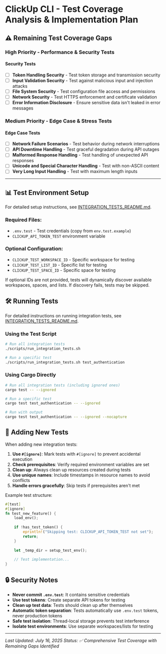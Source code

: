 # ClickUp CLI - Test Coverage Analysis & Implementation Plan

## ⚠️ **Remaining Test Coverage Gaps**

### High Priority - Performance & Security Tests

#### Security Tests
- [ ] **Token Handling Security** - Test token storage and transmission security
- [ ] **Input Validation Security** - Test against malicious input and injection attacks
- [ ] **File System Security** - Test configuration file access and permissions
- [ ] **Network Security** - Test HTTPS enforcement and certificate validation
- [ ] **Error Information Disclosure** - Ensure sensitive data isn't leaked in error messages

### Medium Priority - Edge Case & Stress Tests

#### Edge Case Tests
- [ ] **Network Failure Scenarios** - Test behavior during network interruptions
- [ ] **API Downtime Handling** - Test graceful degradation during API outages
- [ ] **Malformed Response Handling** - Test handling of unexpected API responses
- [ ] **Unicode and Special Character Handling** - Test with non-ASCII content
- [ ] **Very Long Input Handling** - Test with maximum length inputs

---

## 📊 **Test Environment Setup**

For detailed setup instructions, see [INTEGRATION_TESTS_README.md](../INTEGRATION_TESTS_README.md).

### Required Files:
- `.env.test` - Test credentials (copy from `env.test.example`)
- `CLICKUP_API_TOKEN_TEST` environment variable

### Optional Configuration:
- `CLICKUP_TEST_WORKSPACE_ID` - Specific workspace for testing
- `CLICKUP_TEST_LIST_ID` - Specific list for testing
- `CLICKUP_TEST_SPACE_ID` - Specific space for testing

If optional IDs are not provided, tests will dynamically discover available workspaces, spaces, and lists. If discovery fails, tests may be skipped.

## 🛠️ **Running Tests**

For detailed instructions on running integration tests, see [INTEGRATION_TESTS_README.md](../INTEGRATION_TESTS_README.md).

### Using the Test Script
```bash
# Run all integration tests
./scripts/run_integration_tests.sh

# Run a specific test
./scripts/run_integration_tests.sh test_authentication
```

### Using Cargo Directly
```bash
# Run all integration tests (including ignored ones)
cargo test -- --ignored

# Run a specific test
cargo test test_authentication -- --ignored

# Run with output
cargo test test_authentication -- --ignored --nocapture
```

## 📝 **Adding New Tests**

When adding new integration tests:

1. **Use `#[ignore]`**: Mark tests with `#[ignore]` to prevent accidental execution
2. **Check prerequisites**: Verify required environment variables are set
3. **Clean up**: Always clean up resources created during tests
4. **Use unique names**: Include timestamps in resource names to avoid conflicts
5. **Handle errors gracefully**: Skip tests if prerequisites aren't met

Example test structure:

```rust
#[test]
#[ignore]
fn test_new_feature() {
    load_env();
    
    if !has_test_token() {
        eprintln!("Skipping test: CLICKUP_API_TOKEN_TEST not set");
        return;
    }
    
    let _temp_dir = setup_test_env();
    
    // Test implementation...
}
```

## 🔒 **Security Notes**

- **Never commit `.env.test`**: It contains sensitive credentials
- **Use test tokens**: Create separate API tokens for testing
- **Clean up test data**: Tests should clean up after themselves
- **Automatic token separation**: Tests automatically use `.env.test` tokens, never production tokens
- **Safe test isolation**: Thread-local storage prevents test interference
- **Isolate test environments**: Use separate workspaces/lists for testing

---

*Last Updated: July 16, 2025*
*Status: ✅ Comprehensive Test Coverage with Remaining Gaps Identified* 
